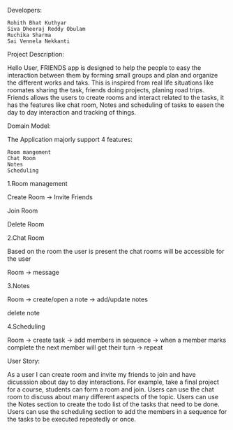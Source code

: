 
Developers:

    Rohith Bhat Kuthyar
    Siva Dheeraj Reddy Obulam
    Ruchika Sharma
    Sai Vennela Nekkanti

Project Description:

Hello User, FRIENDS app is designed to help the people to easy the interaction between them by forming small groups and plan and organize the different works and taks. This is inspired from real life situations like roomates sharing the task, friends doing projects, planing road trips. Friends allows the users to create rooms and interact related to the tasks, it has the features like chat room, Notes and scheduling of tasks to easen the day to day interaction and tracking of things.

Domain Model:

The Application majorly support 4 features:

    Room mangement
    Chat Room
    Notes
    Scheduling

1.Room management

Create Room -> Invite Friends

Join Room

Delete Room

2.Chat Room

Based on the room the user is present the chat rooms will be accessible for the user

Room -> message

3.Notes

Room -> create/open a note -> add/update notes

delete note

4.Scheduling

Room -> create task -> add members in sequence -> when a member marks complete the next member will get their turn -> repeat

User Story:

As a user I can create room and invite my friends to join and have dicusssion about day to day interactions. For example, take a final project for a course, students can form a room and join. Users can use the chat room to discuss about many different aspects of the topic. Users can use the Notes section to create the todo list of the tasks that need to be done. Users can use the scheduling section to add the members in a sequence for the tasks to be executed repeatedly or once.
